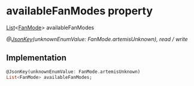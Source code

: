 


# availableFanModes property






[List](https://api.dart.dev/stable/2.12.3/dart-core/List-class.html)&lt;[FanMode](../../package-yonomi_sdk_dart_graphql_devices_thermostat_thermostat_queries.graphql/FanMode-class.md)> availableFanModes
  
_@[JsonKey](https://pub.dev/documentation/json_annotation/3.1.1/json_annotation/JsonKey-class.html)(unknownEnumValue: FanMode.artemisUnknown), read / write_






## Implementation

```dart
@JsonKey(unknownEnumValue: FanMode.artemisUnknown)
List<FanMode> availableFanModes;


```







